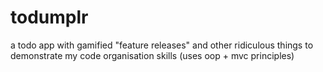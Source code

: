 # todumplr

a todo app with gamified "feature releases" and other ridiculous things to demonstrate my code organisation skills (uses oop + mvc principles)